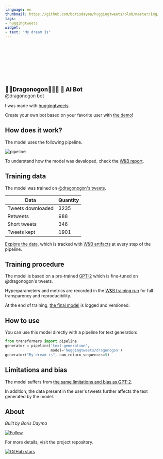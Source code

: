 ```yaml
---
language: en
thumbnail: https://github.com/borisdayma/huggingtweets/blob/master/img/logo.png?raw=true
tags:
- huggingtweets
widget:
- text: "My dream is"
---
```


<div>
<div style="width: 132px; height:132px; border-radius: 50%; background-size: cover; background-image: url('https://pbs.twimg.com/profile_images/1223387148486836224/8HoUiYpU_400x400.jpg')">
</div>
<div style="margin-top: 8px; font-size: 19px; font-weight: 800">🏳️‍🌈Dragonogon🏳️‍⚧️🐲 🤖 AI Bot </div>
<div style="font-size: 15px">@dragonogon bot</div>
</div>

I was made with [huggingtweets](https://github.com/borisdayma/huggingtweets).

Create your own bot based on your favorite user with [the demo](https://colab.research.google.com/github/borisdayma/huggingtweets/blob/master/huggingtweets-demo.ipynb)!

## How does it work?

The model uses the following pipeline.

![pipeline](https://github.com/borisdayma/huggingtweets/blob/master/img/pipeline.png?raw=true)

To understand how the model was developed, check the [W&B report](https://wandb.ai/wandb/huggingtweets/reports/HuggingTweets-Train-a-Model-to-Generate-Tweets--VmlldzoxMTY5MjI).

## Training data

The model was trained on [@dragonogon's tweets](https://twitter.com/dragonogon).

| Data | Quantity |
| --- | --- |
| Tweets downloaded | 3235 |
| Retweets | 988 |
| Short tweets | 346 |
| Tweets kept | 1901 |

[Explore the data](https://wandb.ai/wandb/huggingtweets/runs/egunl2pl/artifacts), which is tracked with [W&B artifacts](https://docs.wandb.com/artifacts) at every step of the pipeline.

## Training procedure

The model is based on a pre-trained [GPT-2](https://huggingface.co/gpt2) which is fine-tuned on @dragonogon's tweets.

Hyperparameters and metrics are recorded in the [W&B training run](https://wandb.ai/wandb/huggingtweets/runs/1lgtnz96) for full transparency and reproducibility.

At the end of training, [the final model](https://wandb.ai/wandb/huggingtweets/runs/1lgtnz96/artifacts) is logged and versioned.

## How to use

You can use this model directly with a pipeline for text generation:

```python
from transformers import pipeline
generator = pipeline('text-generation',
                     model='huggingtweets/dragonogon')
generator("My dream is", num_return_sequences=5)
```

## Limitations and bias

The model suffers from [the same limitations and bias as GPT-2](https://huggingface.co/gpt2#limitations-and-bias).

In addition, the data present in the user's tweets further affects the text generated by the model.

## About

*Built by Boris Dayma*

[![Follow](https://img.shields.io/twitter/follow/borisdayma?style=social)](https://twitter.com/intent/follow?screen_name=borisdayma)

For more details, visit the project repository.

[![GitHub stars](https://img.shields.io/github/stars/borisdayma/huggingtweets?style=social)](https://github.com/borisdayma/huggingtweets)
